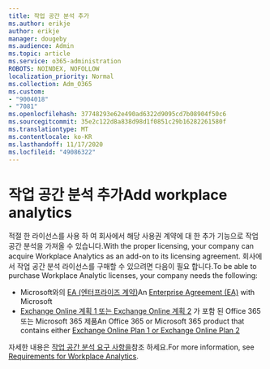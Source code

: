 ```yaml
---
title: 작업 공간 분석 추가
ms.author: erikje
author: erikje
manager: dougeby
ms.audience: Admin
ms.topic: article
ms.service: o365-administration
ROBOTS: NOINDEX, NOFOLLOW
localization_priority: Normal
ms.collection: Adm_O365
ms.custom:
- "9004018"
- "7081"
ms.openlocfilehash: 37748293e62e490ad6322d9095cd7b08904f50c6
ms.sourcegitcommit: 35e2c122d8a838d98d1f0851c29b16282261580f
ms.translationtype: MT
ms.contentlocale: ko-KR
ms.lasthandoff: 11/17/2020
ms.locfileid: "49086322"
---
```

# <a name="add-workplace-analytics"></a><span data-ttu-id="058e4-102">작업 공간 분석 추가</span><span class="sxs-lookup"><span data-stu-id="058e4-102">Add workplace analytics</span></span>

<span data-ttu-id="058e4-103">적절 한 라이선스를 사용 하 여 회사에서 해당 사용권 계약에 대 한 추가 기능으로 작업 공간 분석을 가져올 수 있습니다.</span><span class="sxs-lookup"><span data-stu-id="058e4-103">With the proper licensing, your company can acquire Workplace Analytics as an add-on to its licensing agreement.</span></span> <span data-ttu-id="058e4-104">회사에서 작업 공간 분석 라이선스를 구매할 수 있으려면 다음이 필요 합니다.</span><span class="sxs-lookup"><span data-stu-id="058e4-104">To be able to purchase Workplace Analytic licenses, your company needs the following:</span></span> 

- <span data-ttu-id="058e4-105">Microsoft와의 [EA (엔터프라이즈 계약)](https://docs.microsoft.com/workplace-analytics/setup/environment-requirements#enterprise-agreements)</span><span class="sxs-lookup"><span data-stu-id="058e4-105">An [Enterprise Agreement (EA)](https://docs.microsoft.com/workplace-analytics/setup/environment-requirements#enterprise-agreements) with Microsoft</span></span>
- <span data-ttu-id="058e4-106">[Exchange Online 계획 1 또는 Exchange Online 계획 2](https://docs.microsoft.com/workplace-analytics/setup/environment-requirements#exchange-online-plans) 가 포함 된 Office 365 또는 Microsoft 365 제품</span><span class="sxs-lookup"><span data-stu-id="058e4-106">An Office 365 or Microsoft 365 product that contains either [Exchange Online Plan 1 or Exchange Online Plan 2](https://docs.microsoft.com/workplace-analytics/setup/environment-requirements#exchange-online-plans)</span></span>

<span data-ttu-id="058e4-107">자세한 내용은 [작업 공간 분석 요구 사항을](https://docs.microsoft.com/workplace-analytics/setup/environment-requirements)참조 하세요.</span><span class="sxs-lookup"><span data-stu-id="058e4-107">For more information, see [Requirements for Workplace Analytics](https://docs.microsoft.com/workplace-analytics/setup/environment-requirements).</span></span> 
